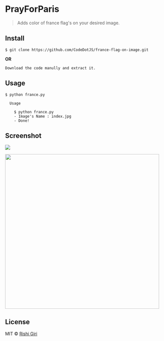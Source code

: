 # PrayForParis

> Adds color of france flag's on your desired image.

## Install

```
$ git clone https://github.com/CodeDotJS/france-flag-on-image.git
```
__OR__
```
Download the code manully and extract it.
```

## Usage

```
$ python france.py

  Usage

    $ python france.py
    - Image's Name : index.jpg
    - Done!

```

## Screenshot

<img src="https://cloud.githubusercontent.com/assets/9411252/14898428/487dff6e-0da4-11e6-8b61-ac8d79980119.gif"></img>

<img src="http://rishigiri.com/github/quora.png" width="500"></img>

## License

MIT © [Rishi Giri](http://rishigiri.com)
